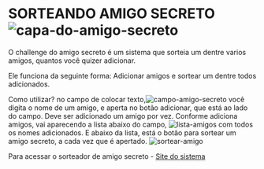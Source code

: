 # SORTEANDO AMIGO SECRETO ![capa-do-amigo-secreto](https://github.com/user-attachments/assets/325c3f42-1455-4f7e-8f47-fdc3f0b4ccce)


O challenge do amigo secreto é um sistema que sorteia um dentre varios amigos, quantos 
você quizer adicionar.

Ele funciona da seguinte forma: Adicionar amigos e sortear um dentre todos adicionados.

Como utilizar?
no campo de colocar texto,![campo-amigo-secreto](https://github.com/user-attachments/assets/bf36ee14-c577-46e1-adda-d795cd064ce0)
 você digita o nome de um
amigo, e aperta no botão adicionar, que está ao lado do campo. Deve ser adicionado um
amigo por vez. Conforme adiciona amigos, vai aparecendo a lista abaixo do campo, ![lista-amigos](https://github.com/user-attachments/assets/6b0bb0a6-3776-4524-9473-fe68b746c2b2)
 com
todos os nomes adicionados. E abaixo da lista, está o botão para sortear um amigo
secreto, a cada vez que é apertado. ![sortear-amigo](https://github.com/user-attachments/assets/33dab3ab-0e11-4983-94c1-b2c5e14d52c3)



Para acessar o sorteador de amigo secreto - [Site do sistema](https://joseffilho.github.io/challenge-amigo-secreto-one/)
